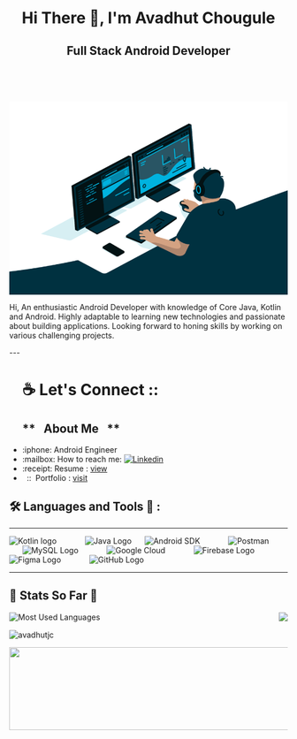 <h1 <b align="center">Hi There 👋, I'm Avadhut Chougule </b> </h1>
<h2 <b align="center" > Full Stack Android Developer </b> </h2>

</a>

</a>

<p><a target="_blank" rel="noopener noreferrer" href="https://camo.githubusercontent.com/46b87402481e58a98efeca5ca5b0f447133867e09a99673d6217da634cf9bee5/68747470733a2f2f76697369746f722d62616467652e676c697463682e6d652f62616467653f706167655f69643d6c7563696665726e6970756e32322e6c7563696665726e6970756e3232"><img src="https://camo.githubusercontent.com/46b87402481e58a98efeca5ca5b0f447133867e09a99673d6217da634cf9bee5/68747470733a2f2f76697369746f722d62616467652e676c697463682e6d652f62616467653f706167655f69643d6c7563696665726e6970756e32322e6c7563696665726e6970756e3232" alt="" data-canonical-src="https://visitor-badge.glitch.me/badge?page_id=lucifernipun22.lucifernipun22" style="max-width: 100%;"></a></p>
<br>

 <p><a target="_blank" rel="noopener noreferrer" href="https://github.com/lucifernipun22/lucifernipun22/blob/main/code.gif?raw=true"><img align="center" alt="GIF" src="https://github.com/lucifernipun22/lucifernipun22/raw/main/code.gif?raw=true" width="1000" height="350" style="max-width: 100%;"></a>
</p>


<p>Hi, An enthusiastic Android Developer with knowledge of Core
Java, Kotlin and Android. Highly adaptable to learning new technologies and
passionate about building applications. Looking forward to honing skills by working on
various challenging projects.</p>
---
<ul>
 
<h1 align="left">☕ Let's Connect :: </h1>
<p align="center">
 
<h2 <b>** &nbsp; About Me &nbsp; ** </b> </h2>

 
<li>:iphone: Android Engineer </li>
<li><g-emoji class="g-emoji" alias="mailbox" fallback-src="https://github.githubassets.com/images/icons/emoji/unicode/1f4eb.png">:mailbox:</g-emoji> How to reach me:
 <a href="https://www.linkedin.com/in/avadhutjc/" rel="nofollow"><img src="https://cdn.worldvectorlogo.com/logos/linkedin-icon-2.svg" alt="Linkedin" width="13" height="13"/></a></li>
 <li>:receipt: Resume : <a href="https://drive.google.com/file/d/1Tp_3iQjSuTglmQjjDKUpLNUjxsxHB0Az/view?usp=sharing">view</a></li>
  
 <li> &nbsp; :: &nbsp;Portfolio : <a href="https://avadhutjc.dorik.io/">visit</a></li>
 
<!--  
<li>:: Play Store: <a href="https://play.google.com/store/apps/details?id=com.ramotion.showroom"></a></li>
<img src="https://raw.githubusercontent.com/Ramotion/react-native-circle-menu/master/google_play@2x.png" width="60" height="13">
 view</> -->
 
</ul>

<h2 align="left">🛠 Languages and Tools 🧰 :</h2>

---

<img src="https://cdn.worldvectorlogo.com/logos/kotlin-1.svg" alt="Kotlin logo" width="43" height="43"/> &nbsp;&nbsp;&nbsp;&nbsp;&nbsp; &nbsp;&nbsp;&nbsp;&nbsp;&nbsp;
<img src="https://cdn4.iconfinder.com/data/icons/logos-and-brands/512/181_Java_logo_logos-512.png" alt="Java Logo" width="50" height="50"/>&nbsp;&nbsp;&nbsp;&nbsp;&nbsp; 
<img src="https://cdn1.iconfinder.com/data/icons/logotypes/32/android-512.png" alt="Android SDK" width="50" height="50"/> &nbsp;&nbsp;&nbsp;&nbsp;&nbsp; &nbsp;&nbsp;&nbsp;&nbsp;&nbsp;
<img src="https://cdn.worldvectorlogo.com/logos/postman.svg" alt="Postman" width="50" height="50"/> &nbsp;&nbsp;&nbsp;&nbsp;&nbsp;  &nbsp;&nbsp;&nbsp;&nbsp;&nbsp;
<img src="https://cdn.worldvectorlogo.com/logos/mysql-6.svg" alt="MySQL Logo" width="50" height="50"/> &nbsp;&nbsp;&nbsp;&nbsp;&nbsp; &nbsp;&nbsp;&nbsp;&nbsp;&nbsp;
<img src="https://www.vectorlogo.zone/logos/google_cloud/google_cloud-icon.svg" alt="Google Cloud" width="50" height="50"/> &nbsp;&nbsp;&nbsp;&nbsp;&nbsp; &nbsp;&nbsp;&nbsp;&nbsp;&nbsp;
<img src="https://cdn.worldvectorlogo.com/logos/firebase-1.svg" alt="Firebase Logo" width="50" height="50"/>  &nbsp;&nbsp;&nbsp;&nbsp;&nbsp; 
&nbsp;&nbsp;&nbsp;&nbsp;&nbsp;
<img src="https://cdn.worldvectorlogo.com/logos/figma-1.svg" alt="Figma Logo" width="50" height="50"/> &nbsp;&nbsp;&nbsp;&nbsp;&nbsp;
&nbsp;&nbsp;&nbsp;&nbsp;&nbsp;
<img src="https://cdn.worldvectorlogo.com/logos/git-icon.svg" alt="GitHub Logo" width="50" height="50"/> &nbsp;&nbsp;&nbsp;&nbsp;&nbsp;

---
<h2 align="left">👷 Stats So Far 👷 </h2>

<img src="https://github-readme-stats.vercel.app/api?username=avadhutjc&show_icons=true&theme=chartreuse-dark" align="right"/>

![Most Used Languages](https://github-readme-stats.vercel.app/api/top-langs/?username=avadhutjc&theme=chartreuse-dark)


<img src="https://github-readme-streak-stats.herokuapp.com/?user=avadhutjc&" alt="avadhutjc" align="center" width="1000"/>

<p align="center">
  <img  src="https://raw.githubusercontent.com/Trilokia/Trilokia/379277808c61ef204768a61bbc5d25bc7798ccf1/bottom_header.svg" width="1000"  height="150" />
  </p>
  
  
